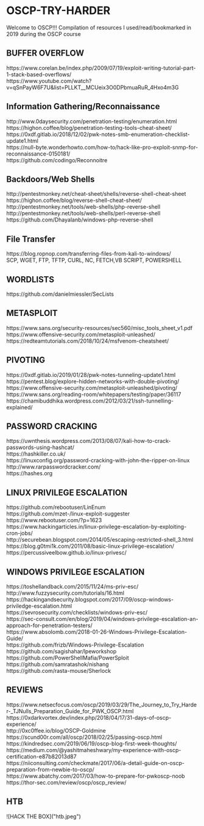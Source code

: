 # OSCP-TRY-HARDER
Welcome to OSCP!!!
Compilation of resources I used/read/bookmarked in 2019 during the OSCP course

<h2>BUFFER OVERFLOW</h2>
https://www.corelan.be/index.php/2009/07/19/exploit-writing-tutorial-part-1-stack-based-overflows/ <br>
https://www.youtube.com/watch?v=qSnPayW6F7U&list=PLLKT__MCUeix3O0DPbmuaRuR_4Hxo4m3G

<h2>Information Gathering/Reconnaissance</h2>
http://www.0daysecurity.com/penetration-testing/enumeration.html <br>
https://highon.coffee/blog/penetration-testing-tools-cheat-sheet/ <br>
https://0xdf.gitlab.io/2018/12/02/pwk-notes-smb-enumeration-checklist-update1.html <br>
https://null-byte.wonderhowto.com/how-to/hack-like-pro-exploit-snmp-for-reconnaissance-0150181/ <br>
https://github.com/codingo/Reconnoitre

<h2>Backdoors/Web Shells</h2>
http://pentestmonkey.net/cheat-sheet/shells/reverse-shell-cheat-sheet <br>
https://highon.coffee/blog/reverse-shell-cheat-sheet/ <br>
http://pentestmonkey.net/tools/web-shells/php-reverse-shell <br>
http://pentestmonkey.net/tools/web-shells/perl-reverse-shell <br>
https://github.com/Dhayalanb/windows-php-reverse-shell 

<h2>File Transfer</h2>
https://blog.ropnop.com/transferring-files-from-kali-to-windows/ <br>
SCP, WGET, FTP, TFTP, CURL, NC, FETCH,VB SCRIPT, POWERSHELL

<h2>WORDLISTS</h2>
https://github.com/danielmiessler/SecLists

<h2>METASPLOIT</h2>
https://www.sans.org/security-resources/sec560/misc_tools_sheet_v1.pdf <br>
https://www.offensive-security.com/metasploit-unleashed/ <br>
https://redteamtutorials.com/2018/10/24/msfvenom-cheatsheet/

<h2>PIVOTING</h2>
https://0xdf.gitlab.io/2019/01/28/pwk-notes-tunneling-update1.html <br>
https://pentest.blog/explore-hidden-networks-with-double-pivoting/ <br>
https://www.offensive-security.com/metasploit-unleashed/pivoting/ <br>
https://www.sans.org/reading-room/whitepapers/testing/paper/36117 <br>
https://chamibuddhika.wordpress.com/2012/03/21/ssh-tunnelling-explained/ 

<h2>PASSWORD CRACKING</h2>
https://uwnthesis.wordpress.com/2013/08/07/kali-how-to-crack-passwords-using-hashcat/ <br>
https://hashkiller.co.uk/ <br>
https://linuxconfig.org/password-cracking-with-john-the-ripper-on-linux <br>
http://www.rarpasswordcracker.com/ <br>
https://hashes.org

<h2>LINUX PRIVILEGE ESCALATION</h2>
https://github.com/rebootuser/LinEnum <br>
https://github.com/mzet-/linux-exploit-suggester <br>
https://www.rebootuser.com/?p=1623 <br>
https://www.hackingarticles.in/linux-privilege-escalation-by-exploiting-cron-jobs/ <br>
http://securebean.blogspot.com/2014/05/escaping-restricted-shell_3.html <br>
https://blog.g0tmi1k.com/2011/08/basic-linux-privilege-escalation/ <br>
https://percussiveelbow.github.io/linux-privesc/

<h2>WINDOWS PRIVILEGE ESCALATION</h2>
https://toshellandback.com/2015/11/24/ms-priv-esc/ <br>
http://www.fuzzysecurity.com/tutorials/16.html <br>
https://hackingandsecurity.blogspot.com/2017/09/oscp-windows-priviledge-escalation.html <br>
https://sevrosecurity.com/checklists/windows-priv-esc/ <br>
https://sec-consult.com/en/blog/2019/04/windows-privilege-escalation-an-approach-for-penetration-testers/ <br>
https://www.absolomb.com/2018-01-26-Windows-Privilege-Escalation-Guide/ <br>
https://github.com/frizb/Windows-Privilege-Escalation <br>
https://github.com/sagishahar/lpeworkshop <br>
https://github.com/PowerShellMafia/PowerSploit <br>
https://github.com/samratashok/nishang <br>
https://github.com/rasta-mouse/Sherlock 

<h2>REVIEWS</h2>
https://www.netsecfocus.com/oscp/2019/03/29/The_Journey_to_Try_Harder-_TJNulls_Preparation_Guide_for_PWK_OSCP.html <br>
https://0xdarkvortex.dev/index.php/2018/04/17/31-days-of-oscp-experience/ <br>
http://0xc0ffee.io/blog/OSCP-Goldmine <br>
https://scund00r.com/all/oscp/2018/02/25/passing-oscp.html <br>
https://kindredsec.com/2019/06/19/oscp-blog-first-week-thoughts/ <br>
https://medium.com/@yashitmaheshwary/my-experience-with-oscp-certification-e87b82013d87 <br>
https://niiconsulting.com/checkmate/2017/06/a-detail-guide-on-oscp-preparation-from-newbie-to-oscp/ <br>
https://www.abatchy.com/2017/03/how-to-prepare-for-pwkoscp-noob <br>
https://thor-sec.com/review/oscp/oscp_review/

<h2>HTB</h2>
![HACK THE BOX]("htb.jpeg")
